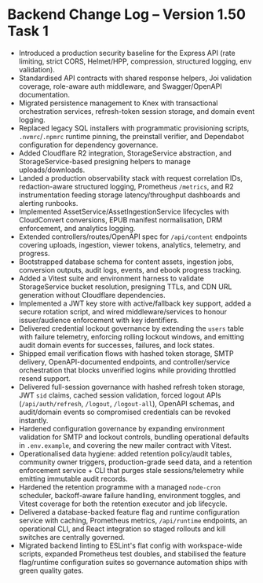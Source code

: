 # Backend Change Log – Version 1.50 Task 1

- Introduced a production security baseline for the Express API (rate limiting, strict CORS, Helmet/HPP, compression, structured logging, env validation).
- Standardised API contracts with shared response helpers, Joi validation coverage, role-aware auth middleware, and Swagger/OpenAPI documentation.
- Migrated persistence management to Knex with transactional orchestration services, refresh-token session storage, and domain event logging.
- Replaced legacy SQL installers with programmatic provisioning scripts, `.nvmrc`/`.npmrc` runtime pinning, the preinstall verifier, and Dependabot configuration for dependency governance.
- Added Cloudflare R2 integration, StorageService abstraction, and StorageService-based presigning helpers to manage uploads/downloads.
- Landed a production observability stack with request correlation IDs, redaction-aware structured logging, Prometheus `/metrics`, and R2 instrumentation feeding storage latency/throughput dashboards and alerting runbooks.
- Implemented AssetService/AssetIngestionService lifecycles with CloudConvert conversions, EPUB manifest normalisation, DRM enforcement, and analytics logging.
- Extended controllers/routes/OpenAPI spec for `/api/content` endpoints covering uploads, ingestion, viewer tokens, analytics, telemetry, and progress.
- Bootstrapped database schema for content assets, ingestion jobs, conversion outputs, audit logs, events, and ebook progress tracking.
- Added a Vitest suite and environment harness to validate StorageService bucket resolution, presigning TTLs, and CDN URL generation without Cloudflare dependencies.
- Implemented a JWT key store with active/fallback key support, added a secure rotation script, and wired middleware/services to honour issuer/audience enforcement with key identifiers.
- Delivered credential lockout governance by extending the `users` table with failure telemetry, enforcing rolling lockout windows, and emitting audit domain events for successes, failures, and lock states.
- Shipped email verification flows with hashed token storage, SMTP delivery, OpenAPI-documented endpoints, and controller/service orchestration that blocks unverified logins while providing throttled resend support.
- Delivered full-session governance with hashed refresh token storage, JWT `sid` claims, cached session validation, forced logout APIs (`/api/auth/refresh`, `/logout`, `/logout-all`), OpenAPI schemas, and audit/domain events so compromised credentials can be revoked instantly.
- Hardened configuration governance by expanding environment validation for SMTP and lockout controls, bundling operational defaults in `.env.example`, and covering the new mailer contract with Vitest.
- Operationalised data hygiene: added retention policy/audit tables, community owner triggers, production-grade seed data, and a retention enforcement service + CLI that purges stale sessions/telemetry while emitting immutable audit records.
- Hardened the retention programme with a managed `node-cron` scheduler, backoff-aware failure handling, environment toggles, and Vitest coverage for both the retention executor and job lifecycle.
- Delivered a database-backed feature flag and runtime configuration service with caching, Prometheus metrics, `/api/runtime` endpoints, an operational CLI, and React integration so staged rollouts and kill switches are centrally governed.
- Migrated backend linting to ESLint's flat config with workspace-wide scripts, expanded Prometheus test doubles, and stabilised the feature flag/runtime configuration suites so governance automation ships with green quality gates.
